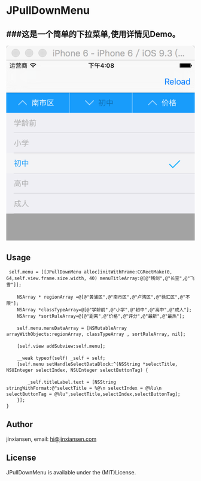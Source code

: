 # JPullDownMenu
###这是一个简单的下拉菜单,使用详情见Demo。
---

![](image.png)

## Usage

```
 self.menu = [[JPullDownMenu alloc]initWithFrame:CGRectMake(0, 64,self.view.frame.size.width, 40) menuTitleArray:@[@"残剑",@"长空",@"飞雪"]];
 
    NSArray * regionArray =@[@"黄浦区",@"南市区",@"卢湾区",@"徐汇区",@"不限"];
    NSArray *classTypeArray=@[@"学龄前",@"小学",@"初中",@"高中",@"成人"];
    NSArray *sortRuleArray=@[@"距离",@"价格",@"评分",@"最新",@"最热"];
    
    self.menu.menuDataArray = [NSMutableArray arrayWithObjects:regionArray, classTypeArray , sortRuleArray, nil];
    
    [self.view addSubview:self.menu];
    
    __weak typeof(self) _self = self;
    [self.menu setHandleSelectDataBlock:^(NSString *selectTitle, NSUInteger selectIndex, NSUInteger selectButtonTag) {
        
        _self.titleLabel.text = [NSString stringWithFormat:@"selectTitle = %@\n selectIndex = @%lu\n selectButtonTag = @%lu",selectTitle,selectIndex,selectButtonTag];
    }];
}
```
 

## Author

jinxiansen, email: hi@jinxiansen.com

## License

JPullDownMenu is available under the (MIT)License.